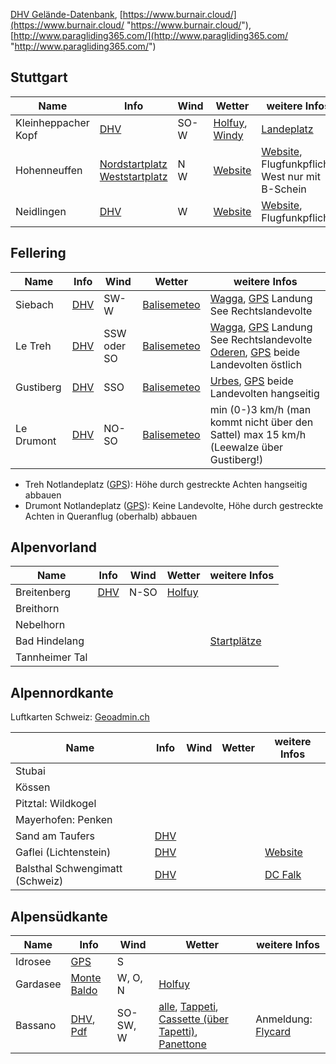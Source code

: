[DHV Gelände-Datenbank](https://www.dhv.de/db3/gelaende/ "https://www.dhv.de/db3/gelaende/"), [https://www.burnair.cloud/](https://www.burnair.cloud/ "https://www.burnair.cloud/"), [http://www.paragliding365.com/](http://www.paragliding365.com/ "http://www.paragliding365.com/")
## Stuttgart

| Name                | Info                                                                                                                                                                          | Wind   | Wetter                                                                                                              | weitere Infos                                                                                                                                       |
| ------------------- | ----------------------------------------------------------------------------------------------------------------------------------------------------------------------------- | ------ | ------------------------------------------------------------------------------------------------------------------- | --------------------------------------------------------------------------------------------------------------------------------------------------- |
| Kleinheppacher Kopf | [DHV](https://www.dhv.de/db2/details.php?qi=glp_details&popup=1&item=615)                                                                                                     | SO-W   | [Holfuy](https://holfuy.com/de/weather/529), [Windy](https://www.windy.com/station/pws-211f06e5a98?48.746,9.380,11) | [Landeplatz](Anlage/Fluggebiete/Kleinheppacher_Kopf.jpg)                                                                                            |
| Hohenneuffen        | [Nordstartplatz](https://www.dhv.de/db2/details.php?qi=glp_details&popup=1&item=1091)<br>[Weststartplatz](https://www.dhv.de/db2/details.php?qi=glp_details&popup=1&item=679) | N<br>W | [Website](http://dc-hohenneuffen.de/index.php?option=com_content&view=category&layout=blog&id=65&Itemid=64)         | [Website](http://dc-hohenneuffen.de/index.php?option=com_content&view=category&layout=blog&id=83&Itemid=59), Flugfunkpflicht, West nur mit B-Schein |
| Neidlingen          | [DHV](https://www.dhv.de/db2/details.php?qi=glp_details&popup=1&item=951)                                                                                                     | W      | [Website](https://dgcw.de/wetter)                                                                                   | [Website](https://dgcw.de/fluggebiete/neidlingen-west), Flugfunkpflicht                                                                             |

## Fellering

| Name       | Info                                                                        | Wind        | Wetter                                                                   | weitere Infos                                                                                                                                                                                               |
| ---------- | --------------------------------------------------------------------------- | ----------- | ------------------------------------------------------------------------ | ----------------------------------------------------------------------------------------------------------------------------------------------------------------------------------------------------------- |
| Siebach    | [DHV](https://www.dhv.de/db2/details.php?qi=glp_details&popup=1&item=2406) | SW-W        | [Balisemeteo](http://www.balisemeteo.com/balise_nearby.php?idBalise=136) | [Wagga](Anlage/Fluggebiete/Wagga.jpg), [GPS](geo:47.90118,6.98273?z=17) Landung See Rechtslandevolte                                                                                                        |
| Le Treh    | [DHV](https://www.dhv.de/db2/details.php?qi=glp_details&item=1222)         | SSW oder SO | [Balisemeteo](http://www.balisemeteo.com/balise_nearby.php?idBalise=136) | [Wagga](Anlage/Fluggebiete/Wagga.jpg), [GPS](geo:47.90118,6.98273?z=17) Landung See Rechtslandevolte<br>[Oderen](Anlage/Fluggebiete/Oderen.jpg), [GPS](geo:47.91797,6.96589?z=17) beide Landevolten östlich |
| Gustiberg  | [DHV](https://www.dhv.de/db2/details.php?qi=glp_details&item=1341)         | SSO         | [Balisemeteo](http://www.balisemeteo.com/balise_nearby.php?idBalise=136) | [Urbes](Anlage/Fluggebiete/Urbes.jpg), [GPS](geo:47.88239,6.94396?z=17) beide Landevolten hangseitig                                                                                                        |
| Le Drumont | [DHV](https://www.dhv.de/db2/details.php?qi=glp_details&item=1359)         | NO-SO       | [Balisemeteo](http://www.balisemeteo.com/balise_nearby.php?idBalise=136) | min (0-)3 km/h (man kommt nicht über den Sattel) max 15 km/h (Leewalze über Gustiberg!)                                                                                                                     |
- Treh Notlandeplatz ([GPS](geo:47.91257,6.98279?z=17)): Höhe durch gestreckte Achten hangseitig abbauen
- Drumont Notlandeplatz ([GPS](geo:47.9012,6.9473?z=17)): Keine Landevolte, Höhe durch gestreckte Achten in Queranflug (oberhalb) abbauen

## Alpenvorland
| Name           | Info                                                                      | Wind | Wetter                                      | weitere Infos                                                             |
| -------------- | ------------------------------------------------------------------------- | ---- | ------------------------------------------- | ------------------------------------------------------------------------- |
| Breitenberg    | [DHV](https://www.dhv.de/db2/details.php?qi=glp_details&popup=1&item=952) | N-SO | [Holfuy](https://holfuy.com/de/weather/676) |                                                                           |
| Breithorn      |                                                                           |      |                                             |                                                                           |
| Nebelhorn      |                                                                           |      |                                             |                                                                           |
| Bad Hindelang  |                                                                           |      |                                             | [Startplätze](https://www.ostrachtaler-gleitschirmflieger.de/fluggebiet/) |
| Tannheimer Tal |                                                                           |      |                                             |                                                                           |

## Alpennordkante
Luftkarten Schweiz: [Geoadmin.ch](https://s.geo.admin.ch/9cc429e561)

| Name                            | Info                                                                                                                                                                                                                            | Wind | Wetter | weitere Infos                                          |
| ------------------------------- | ------------------------------------------------------------------------------------------------------------------------------------------------------------------------------------------------------------------------------- | ---- | ------ | ------------------------------------------------------ |
| Stubai                          |                                                                                                                                                                                                                                 |      |        |                                                        |
| Kössen                          |                                                                                                                                                                                                                                 |      |        |                                                        |
| Pitztal: Wildkogel              |                                                                                                                                                                                                                                 |      |        |                                                        |
| Mayerhofen: Penken              |                                                                                                                                                                                                                                 |      |        |                                                        |
| Sand am Taufers                 | [DHV](https://www.dhv.de/db2/geosearch.php?filter%5BName%5D=Ahornach+Sand&filter%5BLand%5D=IT&filter%5BBdld%5D=&filter%5BPlz%5D=&filter%5BGmde%5D=&filter%5BArt%5D=&filter%5BRchtg_from%5D=&filter%5BRchtg_from%5D=&mapclick=0) |      |        |                                                        |
| Gaflei (Lichtenstein)           | [DHV](https://www.dhv.de/db2/details.php?qi=glp_details&popup=1&item=1465)                                                                                                                                                      |      |        | [Website](https://gleitschirmclubvaduz.li/fluggebiet/) |
| Balsthal Schwengimatt (Schweiz) | [DHV](https://www.dhv.de/db2/details.php?qi=glp_details&popup=1&item=1752)                                                                                                                                                      |      |        | [DC Falk](https://www.dcfalk.ch/fluggebiet/)           |

## Alpensüdkante
| Name     | Info                                                                                                                                                              | Wind     | Wetter                                                                                                                                                                                                                                                               | weitere Infos                                           |
| -------- | ----------------------------------------------------------------------------------------------------------------------------------------------------------------- | -------- | -------------------------------------------------------------------------------------------------------------------------------------------------------------------------------------------------------------------------------------------------------------------- | ------------------------------------------------------- |
| Idrosee  | [GPS](geo:45.8100501,10.5768317?z=17)                                                                                                                             | S        |                                                                                                                                                                                                                                                                      |                                                         |
| Gardasee | [Monte Baldo](https://www.dhv.de/db2/details.php?qi=glp_details&popup=1&item=1895)                                                                                | W, O, N  | [Holfuy](https://holfuy.com/de/weather/1000)                                                                                                                                                                                                                         |                                                         |
| Bassano  | [DHV](https://www.dhv.de/db2/details.php?qi=glp_details&popup=1&item=1551),  [Pdf](http://flycard.vivereilgrappa.it/static/pdf/en/take-off-and-landing-areas.pdf) | SO-SW, W | [alle](https://www.vivereilgrappa.it/en/weather-forecast-free-flight.htm), [Tappeti](https://www.elmeteo.it/tappeti.php), [Cassette (über Tapetti)](https://www.meteohobby.it/swpi_airsports/swpi_smartphone.php), [Panettone](https://www.elmeteo.it/panettone.php) | Anmeldung: [Flycard](https://www.vivereilgrappa.it/en/) |

